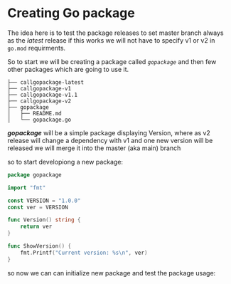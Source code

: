 
# Creating Go package

The idea here is to test the package releases to set master branch always as the *latest* release
if this works we will not have to specify v1 or v2 in `go.mod` requirments.

So to start we will be creating a package called _`gopackage`_ and then few other packages which are going to use it.

```shell
├── callgopackage-latest
├── callgopackage-v1
├── callgopackage-v1.1
├── callgopackage-v2
├── gopackage
│   ├── README.md
│   └── gopackage.go
```

***gopackage*** will be a simple package displaying Version, where as v2 release will change a dependency with v1
and one new version will be released we will merge it into the master (aka main) branch

so to start developiong a new package:

```go
package gopackage

import "fmt"

const VERSION = "1.0.0"
const ver = VERSION

func Version() string {
	return ver
}

func ShowVersion() {
	fmt.Printf("Current version: %s\n", ver)
}
```

so now we can can initialize new package and test the package usage:

```shell

```
